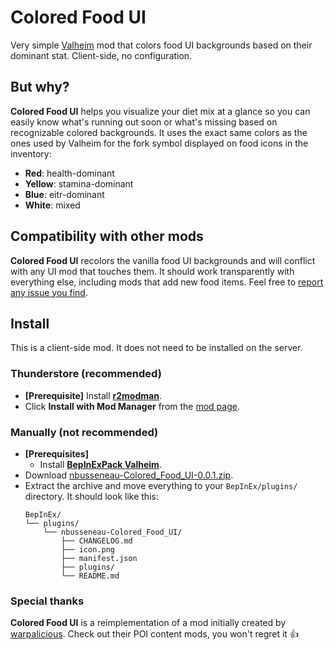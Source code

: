 # Colored Food UI

Very simple [Valheim](https://store.steampowered.com/app/892970/Valheim/) mod that colors food UI backgrounds based on their dominant stat.
Client-side, no configuration.

## But why?

**Colored Food UI** helps you visualize your diet mix at a glance so you can easily know what's running out soon or what's missing based on recognizable colored backgrounds.
It uses the exact same colors as the ones used by Valheim for the fork symbol displayed on food icons in the inventory:

- **Red**: health-dominant
- **Yellow**: stamina-dominant
- **Blue**: eitr-dominant
- **White**: mixed

## Compatibility with other mods

**Colored Food UI** recolors the vanilla food UI backgrounds and will conflict with any UI mod that touches them.
It should work transparently with everything else, including mods that add new food items.
Feel free to [report any issue you find](https://github.com/nbusseneau/ColoredFoodUI/issues/new).

## Install

This is a client-side mod.
It does not need to be installed on the server.

### Thunderstore (recommended)

- **[Prerequisite]** Install [**r2modman**](https://thunderstore.io/c/valheim/p/ebkr/r2modman/).
- Click **Install with Mod Manager** from the [mod page](https://thunderstore.io/c/valheim/p/nbusseneau/Colored_Food_UI/).

### Manually (not recommended)

- **[Prerequisites]**
  - Install [**BepInExPack Valheim**](https://thunderstore.io/c/valheim/p/denikson/BepInExPack_Valheim/).
- Download [nbusseneau-Colored_Food_UI-0.0.1.zip](https://github.com/nbusseneau/ColoredFoodUI/releases/latest/download/nbusseneau-Colored_Food_UI-0.0.1.zip).
- Extract the archive and move everything to your `BepInEx/plugins/` directory. It should look like this:
  ```
  BepInEx/
  └── plugins/
      └── nbusseneau-Colored_Food_UI/
          ├── CHANGELOG.md
          ├── icon.png
          ├── manifest.json
          ├── plugins/
          └── README.md
  ```

### Special thanks

**Colored Food UI** is a reimplementation of a mod initially created by [warpalicious](https://thunderstore.io/c/valheim/p/warpalicious/).
Check out their POI content mods, you won't regret it 👍
